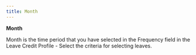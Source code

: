 ```yaml
---
title: Month
---
```



**Month**


Month is the time period that you have selected in the Frequency field in the Leave Credit Profile - Select the criteria for selecting leaves.
